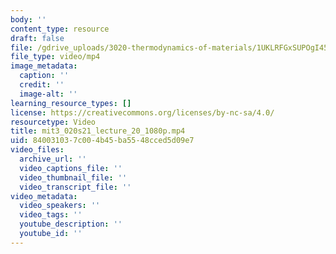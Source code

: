 ```yaml
---
body: ''
content_type: resource
draft: false
file: /gdrive_uploads/3020-thermodynamics-of-materials/1UKLRFGxSUPOgI45LnlmaWZJh_NCZ2YIB/mit3_020s21_lecture_20_1080p.mp4
file_type: video/mp4
image_metadata:
  caption: ''
  credit: ''
  image-alt: ''
learning_resource_types: []
license: https://creativecommons.org/licenses/by-nc-sa/4.0/
resourcetype: Video
title: mit3_020s21_lecture_20_1080p.mp4
uid: 84003103-7c00-4b45-ba55-48cced5d09e7
video_files:
  archive_url: ''
  video_captions_file: ''
  video_thumbnail_file: ''
  video_transcript_file: ''
video_metadata:
  video_speakers: ''
  video_tags: ''
  youtube_description: ''
  youtube_id: ''
---
```

